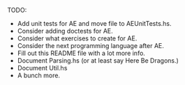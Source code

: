TODO:

  * Add unit tests for AE and move file to AEUnitTests.hs.
  * Consider adding doctests for AE.
  * Consider what exercises to create for AE.
  * Consider the next programming language after AE.
  * Fill out this README file with a lot more info.
  * Document Parsing.hs (or at least say Here Be Dragons.)
  * Document Util.hs
  * A bunch more.
